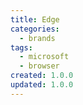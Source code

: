 ```yaml
---
title: Edge
categories:
  - brands
tags:
  - microsoft
  - browser
created: 1.0.0
updated: 1.0.0
---
```

